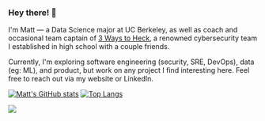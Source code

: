 ### Hey there! 👋                             

I'm Matt — a Data Science major at UC Berkeley, as well as coach and occasional team captain of [3 Ways to Heck](https://github.com/3-Ways-to-Heck), a renowned cybersecurity team I established in high school with a couple friends. 

Currently, I'm exploring software engineering (security, SRE, DevOps), data (eg: ML), and product, but work on any project I find interesting here. Feel free to reach out via my website or LinkedIn.

[![Matt's GitHub stats](https://github-readme-stats.vercel.app/api?username=mapoztate&count_private=true&show_icons=true&theme=dark)](https://github.com/anuraghazra/github-readme-stats)
[![Top Langs](https://github-readme-stats.vercel.app/api/top-langs/?username=mapoztate&layout=compact&theme=dark)](https://github.com/anuraghazra/github-readme-stats)


![](https://komarev.com/ghpvc/?username=mapoztate)

